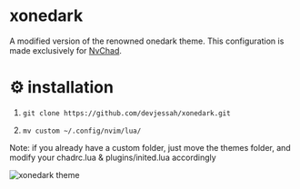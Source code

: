 # xonedark
A modified version of the renowned onedark theme. This configuration is made exclusively for [NvChad](https://nvchad.github.io/).

# ⚙️ installation

  1. `git clone https://github.com/devjessah/xonedark.git`

  2. `mv custom ~/.config/nvim/lua/`
  
  Note: if you already have a custom folder, just move the themes folder, and modify your chadrc.lua & plugins/inited.lua accordingly


![xonedark theme](https://raw.githubusercontent.com/devjessah/xonedark/master/xonedark.png)



